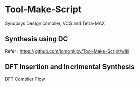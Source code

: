 # Tool-Make-Script
Synopsys Design compiler, VCS and Tetra-MAX
## Synthesis using DC
Refer : https://github.com/jomonkjoy/Tool-Make-Script/wiki
## DFT Insertion and Incrimental Synthesis
DFT Compiler Flow
